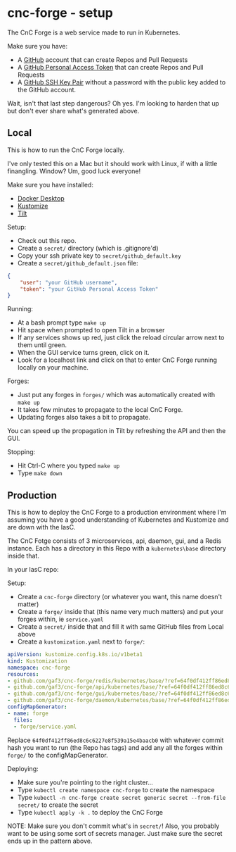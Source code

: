 # cnc-forge - setup

The CnC Forge is a web service made to run in Kubernetes.

Make sure you have:
- A [GitHub](https://github.com/) account that can create Repos and Pull Requests
- A [GitHub Personal Access Token](https://github.com/settings/tokens) that can create Repos and Pull Requests
- A [GitHub SSH Key Pair](https://docs.github.com/en/authentication/connecting-to-github-with-ssh/generating-a-new-ssh-key-and-adding-it-to-the-ssh-agent) without a password with the public key added to the GitHub account.

Wait, isn't that last step dangerous? Oh yes. I'm looking to harden that up but don't ever share what's generated above.

## Local

This is how to run the CnC Forge locally.

I've only tested this on a Mac but it should work with Linux, if with a little finangling. Window? Um, good luck everyone!

Make sure you have installed:
- [Docker Desktop](https://www.docker.com/products/docker-desktop/)
- [Kustomize](https://kustomize.io/)
- [Tilt](https://docs.tilt.dev/install.html)

Setup:
- Check out this repo.
- Create a `secret/` directory (which is .gitignore'd)
- Copy your ssh private key to `secret/github_default.key`
- Create a `secret/github_default.json` file:

```json
{
    "user": "your GitHub username",
    "token": "your GitHub Personal Access Token"
}
```

Running:
- At a bash prompt type `make up`
- Hit space when prompted to open Tilt in a browser
- If any services shows up red, just click the reload circular arrow next to them until green.
- When the GUI service turns green, click on it.
- Look for a localhost link and click on that to enter CnC Forge running locally on your machine.

Forges:
- Just put any forges in `forges/` which was automatically created with `make up`
- It takes few minutes to propagate to the local CnC Forge.
- Updating forges also takes a bit to propagate.

You can speed up the propagation in Tilt by refreshing the API and then the GUI.

Stopping:
- Hit Ctrl-C where you typed `make up`
- Type `make down`

## Production

This is how to deploy the CnC Forge to a production environment where I'm assuming you have a good
understanding of Kubernetes and Kustomize and are down with the IasC.

The CnC Fotge consists of 3 microservices, api, daemon, gui, and a Redis instance. Each has a directory in this Repo with
a `kubernetes\base` directory inside that.

In your IasC repo:

Setup:
- Create a `cnc-forge` directory (or whatever you want, this name doesn't matter)
- Create a `forge/` inside that (this name very much matters) and put your forges within, ie `service.yaml`
- Create a `secret/` inside that and fill it with same GitHub files from Local above
- Create a `kustomization.yaml` next to `forge/`:

```yaml
apiVersion: kustomize.config.k8s.io/v1beta1
kind: Kustomization
namespace: cnc-forge
resources:
- github.com/gaf3/cnc-forge/redis/kubernetes/base/?ref=64f0df412ff86ed8c6c6227e8f539a15e4baacb0
- github.com/gaf3/cnc-forge/api/kubernetes/base/?ref=64f0df412ff86ed8c6c6227e8f539a15e4baacb0
- github.com/gaf3/cnc-forge/gui/kubernetes/base/?ref=64f0df412ff86ed8c6c6227e8f539a15e4baacb0
- github.com/gaf3/cnc-forge/daemon/kubernetes/base/?ref=64f0df412ff86ed8c6c6227e8f539a15e4baacb0
configMapGenerator:
- name: forge
  files:
  - forge/service.yaml
```

Replace `64f0df412ff86ed8c6c6227e8f539a15e4baacb0` with whatever commit hash you want to run (the Repo has tags) and add
any all the forges within `forge/` to the configMapGenerator.

Deploying:
- Make sure you're pointing to the right cluster...
- Type `kubectl create namespace cnc-forge` to create the namespace
- Type `kubectl -n cnc-forge create secret generic secret --from-file secret/` to create the secret
- Type `kubectl apply -k .` to deploy the CnC Forge

NOTE: Make sure you don't commit what's in `secret/`! Also, you probably want to be using some sort of secrets
manager. Just make sure the secret ends up in the pattern above.
